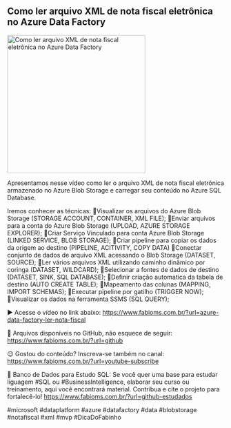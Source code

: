 ## Como ler arquivo XML de nota fiscal eletrônica no Azure Data Factory

<img src="https://fabioms.com.br//uploads/youtube/eNCwKQRIzY4.png" alt="Como ler arquivo XML de nota fiscal eletrônica no Azure Data Factory" title="Azure Data Factory" width="320"/>

Apresentamos nesse vídeo como ler o arquivo XML de nota fiscal eletrônica armazenado no Azure Blob Storage e carregar seu conteúdo no Azure SQL Database.

Iremos conhecer as técnicas:
🔹Visualizar os arquivos do Azure Blob Storage (STORAGE ACCOUNT, CONTAINER, XML FILE);
🔹Enviar arquivos para a conta do Azure Blob Storage (UPLOAD, AZURE STORAGE EXPLORER);
🔹Criar Serviço Vinculado para conta Azure Blob Storage (LINKED SERVICE, BLOB STORAGE);
🔹Criar pipeline para copiar os dados da origem ao destino (PIPELINE, ACITIVITY, COPY DATA)
🔹Conectar conjunto de dados de arquivo XML acessando o Blob Storage (DATASET, SOURCE);
🔹Ler vários arquivos XML utilizando caminho dinâmico por coringa (DATASET, WILDCARD);
🔹Selecionar a fontes de dados de destino (DATASET, SINK, SQL DATABASE);
🔹Definir criação automatica da tabela de destino (AUTO CREATE TABLE);
🔹Mapeamento das colunas (MAPPING, IMPORT SCHEMAS);
🔹Executar pipeline por gatilho (TRIGGER NOW);
🔹Visualizar os dados na ferramenta SSMS (SQL QUERY);

▶️ Acesse o vídeo no link abaixo:
https://www.fabioms.com.br/?url=azure-data-factory-ler-nota-fiscal

📁 Arquivos disponíveis no GitHub, não esquece de seguir:
https://www.fabioms.com.br/?url=github

😉 Gostou do conteúdo? Inscreva-se também no canal:
https://www.fabioms.com.br/?url=youtube-subscribe 

🎁 Banco de Dados para Estudo SQL:
Se você quer uma base para estudar liguagem #SQL ou #BusinessIntelligence, elaborar seu curso ou treinamento, aqui você encontrará material. 
Contribua e cite o projeto para fortalecê-lo!
https://www.fabioms.com.br/?url=github-estudados

#microsoft #dataplatform #azure #datafactory #data #blobstorage #notafiscal #xml #mvp #DicaDoFabinho